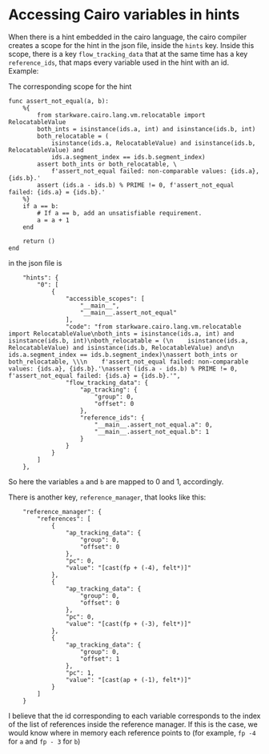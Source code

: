 # Accessing Cairo variables in hints

When there is a hint embedded in the cairo language, the cairo compiler creates a scope for the hint in the json file, inside the `hints` key. Inside this scope, there is a key `flow_tracking_data` that at the same time has a key `reference_ids`, that maps every variable used in the hint with an id. Example:

The corresponding scope for the hint

```
func assert_not_equal(a, b):
    %{
        from starkware.cairo.lang.vm.relocatable import RelocatableValue
        both_ints = isinstance(ids.a, int) and isinstance(ids.b, int)
        both_relocatable = (
            isinstance(ids.a, RelocatableValue) and isinstance(ids.b, RelocatableValue) and
            ids.a.segment_index == ids.b.segment_index)
        assert both_ints or both_relocatable, \
            f'assert_not_equal failed: non-comparable values: {ids.a}, {ids.b}.'
        assert (ids.a - ids.b) % PRIME != 0, f'assert_not_equal failed: {ids.a} = {ids.b}.'
    %}
    if a == b:
        # If a == b, add an unsatisfiable requirement.
        a = a + 1
    end

    return ()
end
```
in the json file is

```
    "hints": {
        "0": [
            {
                "accessible_scopes": [
                    "__main__",
                    "__main__.assert_not_equal"
                ],
                "code": "from starkware.cairo.lang.vm.relocatable import RelocatableValue\nboth_ints = isinstance(ids.a, int) and isinstance(ids.b, int)\nboth_relocatable = (\n    isinstance(ids.a, RelocatableValue) and isinstance(ids.b, RelocatableValue) and\n    ids.a.segment_index == ids.b.segment_index)\nassert both_ints or both_relocatable, \\\n    f'assert_not_equal failed: non-comparable values: {ids.a}, {ids.b}.'\nassert (ids.a - ids.b) % PRIME != 0, f'assert_not_equal failed: {ids.a} = {ids.b}.'",
                "flow_tracking_data": {
                    "ap_tracking": {
                        "group": 0,
                        "offset": 0
                    },
                    "reference_ids": {
                        "__main__.assert_not_equal.a": 0,
                        "__main__.assert_not_equal.b": 1
                    }
                }
            }
        ]
    },
```

So here the variables `a` and `b` are mapped to 0 and 1, accordingly.

There is another key, `reference_manager`, that looks like this:

```
    "reference_manager": {
        "references": [
            {
                "ap_tracking_data": {
                    "group": 0,
                    "offset": 0
                },
                "pc": 0,
                "value": "[cast(fp + (-4), felt*)]"
            },
            {
                "ap_tracking_data": {
                    "group": 0,
                    "offset": 0
                },
                "pc": 0,
                "value": "[cast(fp + (-3), felt*)]"
            },
            {
                "ap_tracking_data": {
                    "group": 0,
                    "offset": 1
                },
                "pc": 1,
                "value": "[cast(ap + (-1), felt*)]"
            }
        ]
    }
```

I believe that the id corresponding to each variable corresponds to the index of the list of references inside the reference manager. If this is the case, we would know where in memory each reference points to (for example, `fp -4` for `a` and `fp - 3` for `b`)





